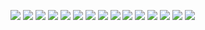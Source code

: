 ![](img/lection-7-0.png)
![](img/lection-7-1.png)
![](img/lection-7-2.png)
![](img/lection-7-3.png)
![](img/lection-7-4.png)
![](img/lection-7-5.png)
![](img/lection-7-6.png)
![](img/lection-7-7.png)
![](img/lection-7-8.png)
![](img/lection-7-9.png)
![](img/lection-7-10.png)
![](img/lection-7-11.png)
![](img/lection-7-12.png)
![](img/lection-7-13.png)
![](img/lection-7-14.png)

